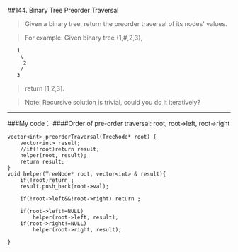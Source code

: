 ##144. Binary Tree Preorder Traversal

> Given a binary tree, return the preorder traversal of its nodes' values.

> For example:
Given binary tree {1,#,2,3},  
> 
       1
        \
         2
        /
       3
> return [1,2,3].

> Note: Recursive solution is trivial, could you do it iteratively?

---

###My code：
####Order of pre-order traversal: root, root->left, root->right

    vector<int> preorderTraversal(TreeNode* root) {
        vector<int> result;
        //if(!root)return result;
        helper(root, result);
        return result;
    }
    void helper(TreeNode* root, vector<int> & result){
        if(!root)return ;
        result.push_back(root->val); 
        
        if(!root->left&&!root->right) return ;
        
        if(root->left!=NULL) 
            helper(root->left, result);
        if(root->right!=NULL)
            helper(root->right, result);
        
    }

